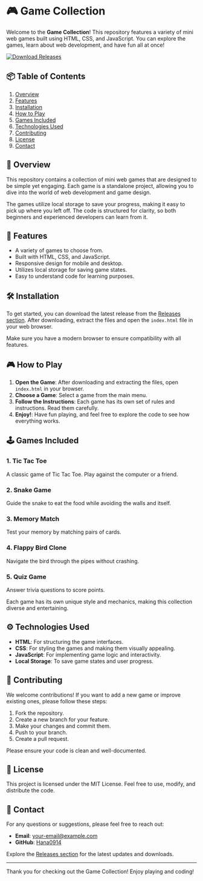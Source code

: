# 🎮 Game Collection

Welcome to the **Game Collection**! This repository features a variety of mini web games built using HTML, CSS, and JavaScript. You can explore the games, learn about web development, and have fun all at once!

[![Download Releases](https://img.shields.io/badge/Download%20Releases-blue.svg)](https://github.com/Hana0914/game-collection/releases)

## 📦 Table of Contents

1. [Overview](#overview)
2. [Features](#features)
3. [Installation](#installation)
4. [How to Play](#how-to-play)
5. [Games Included](#games-included)
6. [Technologies Used](#technologies-used)
7. [Contributing](#contributing)
8. [License](#license)
9. [Contact](#contact)

## 📖 Overview

This repository contains a collection of mini web games that are designed to be simple yet engaging. Each game is a standalone project, allowing you to dive into the world of web development and game design. 

The games utilize local storage to save your progress, making it easy to pick up where you left off. The code is structured for clarity, so both beginners and experienced developers can learn from it.

## 🌟 Features

- A variety of games to choose from.
- Built with HTML, CSS, and JavaScript.
- Responsive design for mobile and desktop.
- Utilizes local storage for saving game states.
- Easy to understand code for learning purposes.

## 🛠️ Installation

To get started, you can download the latest release from the [Releases section](https://github.com/Hana0914/game-collection/releases). After downloading, extract the files and open the `index.html` file in your web browser. 

Make sure you have a modern browser to ensure compatibility with all features.

## 🎮 How to Play

1. **Open the Game**: After downloading and extracting the files, open `index.html` in your browser.
2. **Choose a Game**: Select a game from the main menu.
3. **Follow the Instructions**: Each game has its own set of rules and instructions. Read them carefully.
4. **Enjoy!**: Have fun playing, and feel free to explore the code to see how everything works.

## 🕹️ Games Included

### 1. Tic Tac Toe

A classic game of Tic Tac Toe. Play against the computer or a friend.

### 2. Snake Game

Guide the snake to eat the food while avoiding the walls and itself.

### 3. Memory Match

Test your memory by matching pairs of cards.

### 4. Flappy Bird Clone

Navigate the bird through the pipes without crashing.

### 5. Quiz Game

Answer trivia questions to score points.

Each game has its own unique style and mechanics, making this collection diverse and entertaining.

## ⚙️ Technologies Used

- **HTML**: For structuring the game interfaces.
- **CSS**: For styling the games and making them visually appealing.
- **JavaScript**: For implementing game logic and interactivity.
- **Local Storage**: To save game states and user progress.

## 🤝 Contributing

We welcome contributions! If you want to add a new game or improve existing ones, please follow these steps:

1. Fork the repository.
2. Create a new branch for your feature.
3. Make your changes and commit them.
4. Push to your branch.
5. Create a pull request.

Please ensure your code is clean and well-documented.

## 📜 License

This project is licensed under the MIT License. Feel free to use, modify, and distribute the code.

## 📧 Contact

For any questions or suggestions, please feel free to reach out:

- **Email**: your-email@example.com
- **GitHub**: [Hana0914](https://github.com/Hana0914)

Explore the [Releases section](https://github.com/Hana0914/game-collection/releases) for the latest updates and downloads.

---

Thank you for checking out the Game Collection! Enjoy playing and coding!
